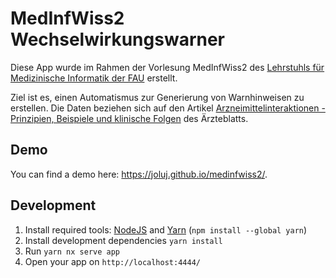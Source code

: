 # MedInfWiss2 Wechselwirkungswarner

Diese App wurde im Rahmen der Vorlesung MedInfWiss2 des [Lehrstuhls für Medizinische Informatik der FAU](https://www.imi.med.fau.de/) erstellt.

Ziel ist es, einen Automatismus zur Generierung von Warnhinweisen zu erstellen. Die Daten beziehen sich auf den Artikel [Arzneimittelinteraktionen - Prinzipien, Beispiele und klinische Folgen](https://www.aerzteblatt.de/archiv/128411/Arzneimittelinteraktionen) des Ärzteblatts.

## Demo

You can find a demo here: https://joluj.github.io/medinfwiss2/.

## Development

1. Install required tools: [NodeJS](https://nodejs.org/en/) and [Yarn](https://classic.yarnpkg.com/en/docs/install) (`npm install --global yarn`)
2. Install development dependencies `yarn install`
3. Run `yarn nx serve app`
4. Open your app on `http://localhost:4444/`
